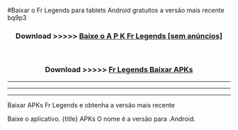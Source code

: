 #Baixar o Fr Legends   para tablets Android gratuitos a versão mais recente bq9p3


<div align="center">
<h3>Download >>>>> <a href="https://pt-web.web.app/?pt= Fr Legends ">Baixe o A P K Fr Legends  [sem anúncios]</a></h3><br>

<h3>Download >>>>> <a href="https://pt-web.web.app/?pt= Fr Legends ">Fr Legends  Baixar APKs</a></h3>
</div>

----------------------------------------------------------

----------------------------------------------------------

----------------------------------------------------------

Baixar APKs Fr Legends  e obtenha a versão mais recente

Baixe o aplicativo. {title} APKs O nome é a versão para .Android.


